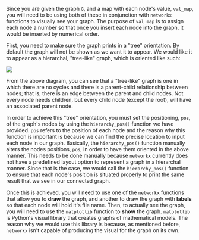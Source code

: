<!--title={Drawing the Graph}-->

<!--badges={Python:75,Algorithms:100}-->

<!--concepts={directedGraphs, introToGraphs, useOfGraphs}-->

Since you are given the graph `G`, and a map with each node's value, `val_map`, you will need to be using both of these in conjunction with `networkx` functions to visually see your graph. The purpose of `val_map` is to assign each node a number so that once you insert each node into the graph, it would be inserted by numerical order. 

First, you need to make sure the graph prints in a "tree" orientation. By default the graph will not be shown as we want it to appear. We would like it to appear as a hierarchal, "tree-like" graph, which is oriented like such:

![](https://i.stack.imgur.com/kUTHb.png)

From the above diagram, you can see that a "tree-like" graph is one in which there are no cycles and there is a parent-child relationship between nodes; that is, there is an edge between the parent and child nodes. Not every node needs children, but every child node (except the root), will have an associated parent node.

In order to achieve this "tree" orientation, you must set the positioning, `pos`,  of the graph's nodes by using the `hierarchy_pos()` function we have provided. `pos` refers to the position of each node and the reason why this function is important is because we can find the precise location to input each node in our graph. Basically, the `hierarchy_pos()` function manually alters the nodes positions, `pos`,  in order to have them oriented in the above manner. This needs to be done manually because `networkx`  currently does not have a predefined layout option to represent a graph in a hierarchal manner. Since that is the case, we would call the `hierarchy_pos()` function to ensure that each node's position is situated properly to print the same result that we see in our connected graph.

Once this is achieved, you will need to use one of the `networkx`  functions that allow you to **draw** the graph, and another to draw the graph with **labels** so that each node will hold it's file name. Then, to actually see the graph, you will need to use the `matplotlib` function to **show** the graph. `matplotlib` is Python's visual library that creates graphs of mathematical models. The reason why we would use this library is because, as mentioned before, `networkx` isn't capable of producing the visual for the graph on its own. 

 

 
